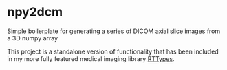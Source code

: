 # npy2dcm
Simple boilerplate for generating a series of DICOM axial slice images from a 3D numpy array

This project is a standalone version of functionality that has been included in my more fully featured medical imaging library [RTTypes](https://github.com/ryanneph/rttypes).
